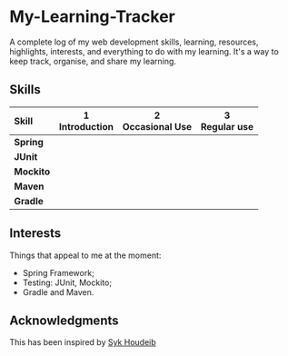 # My-Learning-Tracker
A complete log of my web development skills, learning, resources, highlights, interests, and everything to do with my learning. It's a way to keep track, organise, and share my learning.

## Skills

[done]: https://user-images.githubusercontent.com/29199184/32275438-8385f5c0-bf0b-11e7-9406-42265f71e2bd.png "Done"

|               Skill              | 1<br>Introduction | 2<br>Occasional Use    | 3<br>Regular use |
|:-------------------------------- |:-----------------:|:----------------------:|:----------------:|
|**Spring**                        |                   |                        |                  |
|**JUnit**                         |                   |                        |                  |
|**Mockito**                       |                   |                        |                  |
|**Maven**                         |                   |                        |                  |
|**Gradle**                        |                   |                        |                  |


## Interests

Things that appeal to me at the moment:  

+ Spring Framework;
+ Testing: JUnit, Mockito;
+ Gradle and Maven.

## Acknowledgments

This has been inspired by [Syk Houdeib](https://github.com/Syknapse)
